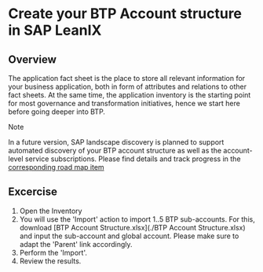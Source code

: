 # Create your BTP Account structure in SAP LeanIX

## Overview

The application fact sheet is the place to store all relevant information for your business application, both in form of attributes and relations to other fact sheets.
At the same time, the application inventory is the starting point for most governance and transformation initiatives, hence we start here before going deeper into BTP.

> [!NOTE]
> In a future version, SAP landscape discovery is planned to support automated discovery of your BTP account structure as well as the account-level service subscriptions. Please find details and track progress in  the [corresponding road map item](https://roadmap.leanix.net/c/537-application-discovery-sap-btp-service-discovery)

## Excercise

1. Open the Inventory
2. You will use the 'Import' action to import 1..5 BTP sub-accounts. For this, download [BTP Account Structure.xlsx](./BTP Account Structure.xlsx) and input the sub-account and global account. Please make sure to adapt the 'Parent' link accordingly.
3. Perform the 'Import'.
4. Review the results.
